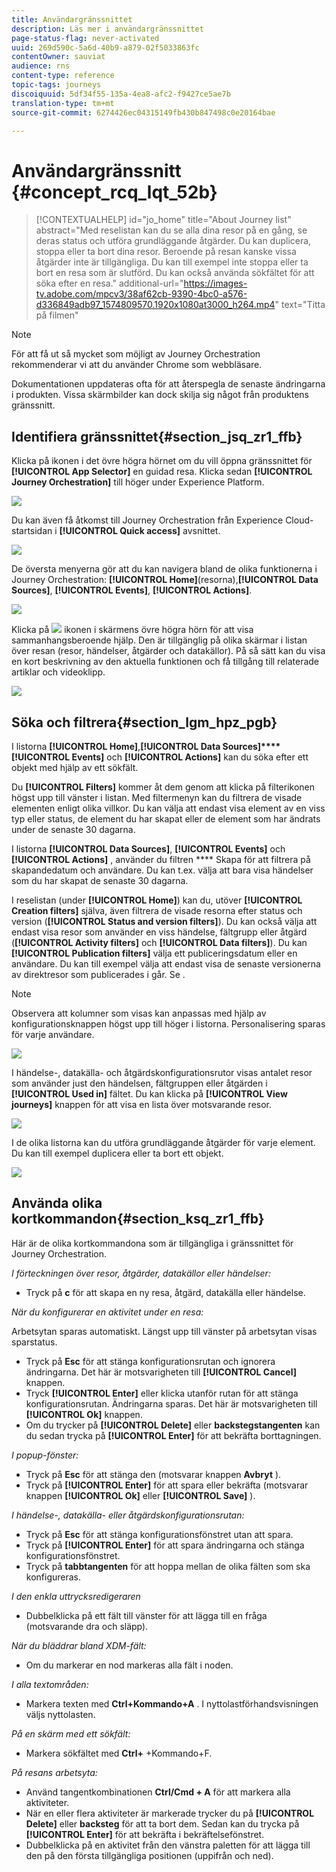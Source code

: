 ```yaml
---
title: Användargränssnittet
description: Läs mer i användargränssnittet
page-status-flag: never-activated
uuid: 269d590c-5a6d-40b9-a879-02f5033863fc
contentOwner: sauviat
audience: rns
content-type: reference
topic-tags: journeys
discoiquuid: 5df34f55-135a-4ea8-afc2-f9427ce5ae7b
translation-type: tm+mt
source-git-commit: 6274426ec04315149fb430b847498c0e20164bae

---
```



# Användargränssnitt {#concept_rcq_lqt_52b}


>[!CONTEXTUALHELP]
>id=&quot;jo_home&quot;
>title=&quot;About Journey list&quot;
>abstract=&quot;Med reselistan kan du se alla dina resor på en gång, se deras status och utföra grundläggande åtgärder. Du kan duplicera, stoppa eller ta bort dina resor. Beroende på resan kanske vissa åtgärder inte är tillgängliga. Du kan till exempel inte stoppa eller ta bort en resa som är slutförd. Du kan också använda sökfältet för att söka efter en resa.&quot;
>additional-url=&quot;https://images-tv.adobe.com/mpcv3/38af62cb-9390-4bc0-a576-d336849adb97_1574809570.1920x1080at3000_h264.mp4&quot; text=&quot;Titta på filmen&quot;


>[!NOTE]
>
>För att få ut så mycket som möjligt av Journey Orchestration rekommenderar vi att du använder Chrome som webbläsare.
>
>Dokumentationen uppdateras ofta för att återspegla de senaste ändringarna i produkten. Vissa skärmbilder kan dock skilja sig något från produktens gränssnitt.

## Identifiera gränssnittet{#section_jsq_zr1_ffb}

Klicka på ikonen i det övre högra hörnet om du vill öppna gränssnittet för **[!UICONTROL App Selector]** en guidad resa. Klicka sedan **[!UICONTROL Journey Orchestration]** till höger under Experience Platform.

![](../assets/journey1.png)

Du kan även få åtkomst till Journey Orchestration från Experience Cloud-startsidan i **[!UICONTROL Quick access]** avsnittet.

![](../assets/journey1bis.png)

De översta menyerna gör att du kan navigera bland de olika funktionerna i Journey Orchestration: **[!UICONTROL Home]**(resorna),**[!UICONTROL Data Sources]**, **[!UICONTROL Events]**, **[!UICONTROL Actions]**.

![](../assets/journey2.png)

Klicka på ![](../assets/icon-context.png) ikonen i skärmens övre högra hörn för att visa sammanhangsberoende hjälp. Den är tillgänglig på olika skärmar i listan över resan (resor, händelser, åtgärder och datakällor). På så sätt kan du visa en kort beskrivning av den aktuella funktionen och få tillgång till relaterade artiklar och videoklipp.

![](../assets/journey2bis.png)

## Söka och filtrera{#section_lgm_hpz_pgb}

I listorna **[!UICONTROL Home]**,**[!UICONTROL Data Sources]****[!UICONTROL Events]** och **[!UICONTROL Actions]** kan du söka efter ett objekt med hjälp av ett sökfält.

Du **[!UICONTROL Filters]** kommer åt dem genom att klicka på filterikonen högst upp till vänster i listan. Med filtermenyn kan du filtrera de visade elementen enligt olika villkor. Du kan välja att endast visa element av en viss typ eller status, de element du har skapat eller de element som har ändrats under de senaste 30 dagarna.

I listorna **[!UICONTROL Data Sources]**, **[!UICONTROL Events]** och **[!UICONTROL Actions]** , använder du filtren **** Skapa för att filtrera på skapandedatum och användare. Du kan t.ex. välja att bara visa händelser som du har skapat de senaste 30 dagarna.

I reselistan (under **[!UICONTROL Home]**) kan du, utöver **[!UICONTROL Creation filters]** själva, även filtrera de visade resorna efter status och version (**[!UICONTROL Status and version filters]**). Du kan också välja att endast visa resor som använder en viss händelse, fältgrupp eller åtgärd (**[!UICONTROL Activity filters]** och **[!UICONTROL Data filters]**). Du kan **[!UICONTROL Publication filters]** välja ett publiceringsdatum eller en användare. Du kan till exempel välja att endast visa de senaste versionerna av direktresor som publicerades i går. Se [](../building-journeys/using-the-journey-designer.md).

>[!NOTE]
>
>Observera att kolumner som visas kan anpassas med hjälp av konfigurationsknappen högst upp till höger i listorna. Personalisering sparas för varje användare.

![](../assets/journey74.png)

I händelse-, datakälla- och åtgärdskonfigurationsrutor visas antalet resor som använder just den händelsen, fältgruppen eller åtgärden i **[!UICONTROL Used in]** fältet. Du kan klicka på **[!UICONTROL View journeys]** knappen för att visa en lista över motsvarande resor.

![](../assets/journey3bis.png)

I de olika listorna kan du utföra grundläggande åtgärder för varje element. Du kan till exempel duplicera eller ta bort ett objekt.

![](../assets/journey4.png)

## Använda olika kortkommandon{#section_ksq_zr1_ffb}

Här är de olika kortkommandona som är tillgängliga i gränssnittet för Journey Orchestration.

_I förteckningen över resor, åtgärder, datakällor eller händelser:_

* Tryck på **c** för att skapa en ny resa, åtgärd, datakälla eller händelse.

_När du konfigurerar en aktivitet under en resa:_

Arbetsytan sparas automatiskt. Längst upp till vänster på arbetsytan visas sparstatus.

* Tryck på **Esc** för att stänga konfigurationsrutan och ignorera ändringarna. Det här är motsvarigheten till **[!UICONTROL Cancel]** knappen.
* Tryck **[!UICONTROL Enter]** eller klicka utanför rutan för att stänga konfigurationsrutan. Ändringarna sparas. Det här är motsvarigheten till **[!UICONTROL Ok]** knappen.
* Om du trycker på **[!UICONTROL Delete]** eller **backstegstangenten** kan du sedan trycka på **[!UICONTROL Enter]** för att bekräfta borttagningen.

_I popup-fönster:_

* Tryck på **Esc** för att stänga den (motsvarar knappen **Avbryt** ).
* Tryck på **[!UICONTROL Enter]** för att spara eller bekräfta (motsvarar knappen **[!UICONTROL Ok]** eller **[!UICONTROL Save]** ).

_I händelse-, datakälla- eller åtgärdskonfigurationsrutan:_

* Tryck på **Esc** för att stänga konfigurationsfönstret utan att spara.
* Tryck på **[!UICONTROL Enter]** för att spara ändringarna och stänga konfigurationsfönstret.
* Tryck på **tabbtangenten** för att hoppa mellan de olika fälten som ska konfigureras.

_I den enkla uttrycksredigeraren_

* Dubbelklicka på ett fält till vänster för att lägga till en fråga (motsvarande dra och släpp).

_När du bläddrar bland XDM-fält:_

* Om du markerar en nod markeras alla fält i noden.

_I alla textområden:_

* Markera texten med **Ctrl+Kommando+A** . I nyttolastförhandsvisningen väljs nyttolasten.

_På en skärm med ett sökfält:_

* Markera sökfältet med **Ctrl+** +Kommando+F.

_På resans arbetsyta:_

* Använd tangentkombinationen **Ctrl/Cmd + A** för att markera alla aktiviteter.
* När en eller flera aktiviteter är markerade trycker du på **[!UICONTROL Delete]** eller **backsteg** för att ta bort dem. Sedan kan du trycka på **[!UICONTROL Enter]** för att bekräfta i bekräftelsefönstret.
* Dubbelklicka på en aktivitet från den vänstra paletten för att lägga till den på den första tillgängliga positionen (uppifrån och ned).
